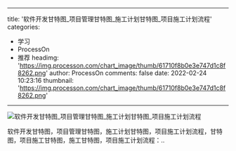 
---
title: '软件开发甘特图_项目管理甘特图_施工计划甘特图_项目施工计划流程'
categories: 
 - 学习
 - ProcessOn
 - 推荐
headimg: 'https://img.processon.com/chart_image/thumb/61710f8b0e3e747d1c8f8262.png'
author: ProcessOn
comments: false
date: 2022-02-24 10:23:16
thumbnail: 'https://img.processon.com/chart_image/thumb/61710f8b0e3e747d1c8f8262.png'
---

<div>   
<img class="thumb" alt="软件开发甘特图_项目管理甘特图_施工计划甘特图_项目施工计划流程" src="https://img.processon.com/chart_image/thumb/61710f8b0e3e747d1c8f8262.png" referrerpolicy="no-referrer">
<p>软件开发甘特图，项目管理甘特图，施工计划甘特图，项目施工计划流程，甘特图，项目施工甘特图，施工甘特图，项目施工计划流程：..</p>  
</div>
            